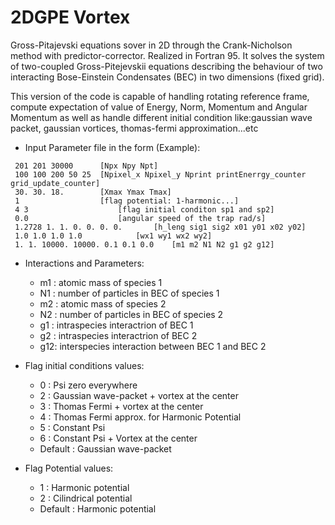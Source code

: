 # 2DGPE Vortex
Gross-Pitajevski equations sover in 2D through the Crank-Nicholson method with predictor-corrector. Realized in Fortran 95. It solves the system of two-coupled Gross-Pitejevskii equations describing the behaviour of two interacting Bose-Einstein Condensates (BEC) in two dimensions (fixed grid).

This version of the code is capable of handling rotating reference frame, compute expectation of value of Energy, Norm, Momentum and Angular Momentum as well as handle different initial condition like:gaussian wave packet, gaussian vortices, thomas-fermi approximation...etc


- Input Parameter file in the form (Example):
```
 201 201 30000		[Npx Npy Npt]
 100 100 200 50 25	[Npixel_x Npixel_y Nprint printEnerrgy_counter grid_update_counter]
 30. 30. 18.		[Xmax Ymax Tmax]
 1					[flag potential: 1-harmonic...]
 4 3					[flag initial conditon sp1 and sp2]
 0.0					[angular speed of the trap rad/s]
 1.2728 1. 1. 0. 0. 0. 0.		[h_leng sig1 sig2 x01 y01 x02 y02]
 1.0 1.0 1.0 1.0			[wx1 wy1 wx2 wy2]
 1. 1. 10000. 10000. 0.1 0.1 0.0	[m1 m2 N1 N2 g1 g2 g12]
```
- Interactions and Parameters:
	- m1 : atomic mass of species 1
	- N1 : number of particles in BEC of species 1
	- m2 : atomic mass of species 2
	- N2 : number of particles in BEC of species 2
	- g1 : intraspecies interactrion of BEC 1
	- g2 : intraspecies interactrion of BEC 2
	- g12: interspecies interaction between BEC 1 and BEC 2

- Flag initial conditions values:
	- 0 : Psi zero everywhere
	- 2 : Gaussian wave-packet + vortex at the center
	- 3 : Thomas Fermi + vortex at the center
	- 4 : Thomas Fermi approx. for Harmonic Potential
	- 5 : Constant Psi
	- 6 : Constant Psi + Vortex at the center
	- Default : Gaussian wave-packet

- Flag Potential values:
	- 1 : Harmonic potential
	- 2 : Cilindrical potential
	- Default : Harmonic potential  

